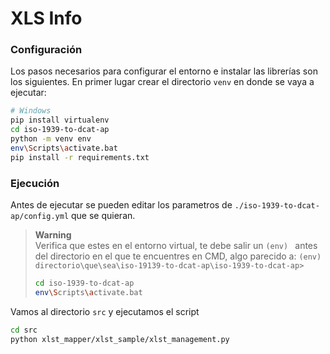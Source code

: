 # XLS Info
### Configuración
Los pasos necesarios para configurar el entorno e instalar las librerías son los siguientes. En primer lugar crear el directorio `venv` en donde se vaya a ejecutar:

```bash
# Windows
pip install virtualenv
cd iso-1939-to-dcat-ap
python -m venv env
env\Scripts\activate.bat
pip install -r requirements.txt
```


### Ejecución
Antes de ejecutar se pueden editar los parametros de `./iso-1939-to-dcat-ap/config.yml` que se quieran.

>**Warning**<br>
>Verifica que estes en el entorno virtual, te debe salir un `(env) ` antes del directorio en el que te encuentres en CMD, algo parecido a: `(env) directorio\que\sea\iso-19139-to-dcat-ap\iso-1939-to-dcat-ap>`
>```bash
>cd iso-1939-to-dcat-ap
>env\Scripts\activate.bat
>```

Vamos al directorio `src` y ejecutamos el script
```bash
cd src
python xlst_mapper/xlst_sample/xlst_management.py
```